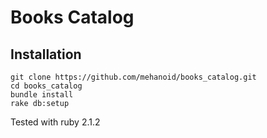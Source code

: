 # Books Catalog

## Installation

    git clone https://github.com/mehanoid/books_catalog.git
    cd books_catalog
    bundle install
    rake db:setup
    
Tested with ruby 2.1.2
